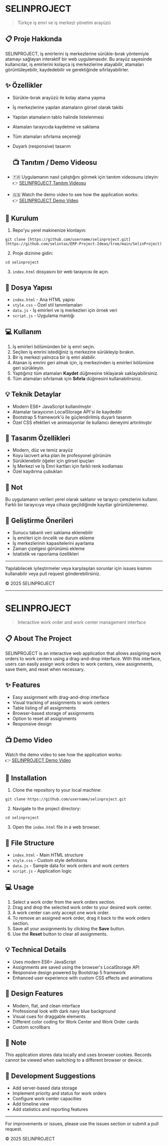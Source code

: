 # SELINPROJECT

> Türkçe iş emri ve iş merkezi yönetim arayüzü

## 📋 Proje Hakkında

SELINPROJECT, iş emirlerini iş merkezlerine sürükle-bırak yöntemiyle atamayı sağlayan interaktif bir web uygulamasıdır. Bu arayüz sayesinde kullanıcılar, iş emirlerini kolayca iş merkezlerine atayabilir, atamaları görüntüleyebilir, kaydedebilir ve gerektiğinde sıfırlayabilirler.

## ✨ Özellikler

- Sürükle-bırak arayüzü ile kolay atama yapma
- İş merkezlerine yapılan atamaların görsel olarak takibi
- Yapılan atamaların tablo halinde listelenmesi
- Atamaları tarayıcıda kaydetme ve saklama
- Tüm atamaları sıfırlama seçeneği
- Duyarlı (responsive) tasarım
  
  ## 📺 Tanıtım / Demo Videosu

- 🇹🇷 Uygulamanın nasıl çalıştığını görmek için tanıtım videosunu izleyin:  
  👉 [SELINPROJECT Tanıtım Videosu](https://youtu.be/PJ81xpXoCcA)

- 🇬🇧 Watch the demo video to see how the application works:  
  👉 [SELINPROJECT Demo Video](https://youtu.be/PJ81xpXoCcA)

## 🚀 Kurulum

1. Repo'yu yerel makinenize klonlayın:
```
git clone [https://github.com/username/selinproject.git](https://github.com/selintas/ERP-Project-Ideas/tree/main/SelinProject)
```

2. Proje dizinine gidin:
```
cd selinproject
```

3. `index.html` dosyasını bir web tarayıcısı ile açın.

## 🔧 Dosya Yapısı

- `index.html` - Ana HTML yapısı
- `style.css` - Özel stil tanımlamaları
- `data.js` - İş emirleri ve iş merkezleri için örnek veri
- `script.js` - Uygulama mantığı

## 💻 Kullanım

1. İş emirleri bölümünden bir iş emri seçin.
2. Seçilen iş emrini istediğiniz iş merkezine sürükleyip bırakın.
3. Bir iş merkezi yalnızca bir iş emri alabilir.
4. Atanan iş emrini geri almak için, iş merkezinden iş emirleri bölümüne geri sürükleyin.
5. Yaptığınız tüm atamaları **Kaydet** düğmesine tıklayarak saklayabilirsiniz.
6. Tüm atamaları sıfırlamak için **Sıfırla** düğmesini kullanabilirsiniz.

## 💡 Teknik Detaylar

- Modern ES6+ JavaScript kullanılmıştır
- Atamalar tarayıcının LocalStorage API'si ile kaydedilir
- Bootstrap 5 framework'ü ile güçlendirilmiş duyarlı tasarım
- Özel CSS efektleri ve animasyonlar ile kullanıcı deneyimi artırılmıştır

## 🎨 Tasarım Özellikleri

- Modern, düz ve temiz arayüz
- Koyu lacivert arka plan ile profesyonel görünüm
- Sürüklenebilir öğeler için görsel ipuçları
- İş Merkezi ve İş Emri kartları için farklı renk kodlaması
- Özel kaydırma çubukları

## 📝 Not

Bu uygulamanın verileri yerel olarak saklanır ve tarayıcı çerezlerini kullanır. Farklı bir tarayıcıya veya cihaza geçildiğinde kayıtlar görüntülenemez.

## 🔄 Geliştirme Önerileri

- Sunucu tabanlı veri saklama eklenebilir
- İş emirleri için öncelik ve durum ekleme
- İş merkezlerinin kapasitelerini ayarlama
- Zaman çizelgesi görünümü ekleme
- İstatistik ve raporlama özellikleri

---

Yapılabilecek iyileştirmeler veya karşılaşılan sorunlar için issues kısmını kullanabilir veya pull request gönderebilirsiniz.

© 2025 SELINPROJECT

---

# SELINPROJECT

> Interactive work order and work center management interface

## 📋 About The Project

SELINPROJECT is an interactive web application that allows assigning work orders to work centers using a drag-and-drop interface. With this interface, users can easily assign work orders to work centers, view assignments, save them, and reset when necessary.

## ✨ Features

- Easy assignment with drag-and-drop interface
- Visual tracking of assignments to work centers
- Table listing of all assignments
- Browser-based storage of assignments
- Option to reset all assignments
- Responsive design

 ## 📺 Demo Video

Watch the demo video to see how the application works:  
👉 [SELINPROJECT Demo Video](https://youtu.be/PJ81xpXoCcA)

## 🚀 Installation

1. Clone the repository to your local machine:
```
git clone https://github.com/username/selinproject.git
```

2. Navigate to the project directory:
```
cd selinproject
```

3. Open the `index.html` file in a web browser.

## 🔧 File Structure

- `index.html` - Main HTML structure
- `style.css` - Custom style definitions
- `data.js` - Sample data for work orders and work centers
- `script.js` - Application logic

## 💻 Usage

1. Select a work order from the work orders section.
2. Drag and drop the selected work order to your desired work center.
3. A work center can only accept one work order.
4. To remove an assigned work order, drag it back to the work orders section.
5. Save all your assignments by clicking the **Save** button.
6. Use the **Reset** button to clear all assignments.

## 💡 Technical Details

- Uses modern ES6+ JavaScript
- Assignments are saved using the browser's LocalStorage API
- Responsive design powered by Bootstrap 5 framework
- Enhanced user experience with custom CSS effects and animations

## 🎨 Design Features

- Modern, flat, and clean interface
- Professional look with dark navy blue background
- Visual cues for draggable elements
- Different color coding for Work Center and Work Order cards
- Custom scrollbars

## 📝 Note

This application stores data locally and uses browser cookies. Records cannot be viewed when switching to a different browser or device.

## 🔄 Development Suggestions

- Add server-based data storage
- Implement priority and status for work orders
- Configure work center capacities
- Add timeline view
- Add statistics and reporting features

---

For improvements or issues, please use the issues section or submit a pull request.

© 2025 SELINPROJECT
